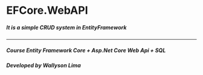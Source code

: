 # EFCore.WebAPI

<h5>It is a simple CRUD system in EntityFramework</h1>

<hr>

<h5>Course Entity Framework Core + Asp.Net Core Web Api + SQL</h3>
<h5>Developed by Wallyson Lima</h3>
